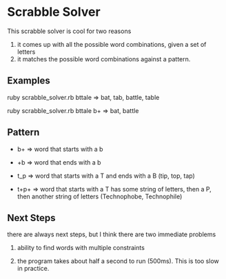 # Scrabble Solver
This scrabble solver is cool for two reasons
1. it comes up with all the possible word combinations, given a set of letters
2. it matches the possible word combinations against a pattern.

## Examples

ruby scrabble_solver.rb bttale
=> bat, tab, battle, table

ruby scrabble_solver.rb bttale b+
=> bat, battle


## Pattern

* b+ => word that starts with a b

* +b => word that ends with a b

* t_p => word that starts with a T and ends with a B (tip, top, tap)

* t+p+ => word that starts with a T has some string of letters, then a P, then another string of letters (Technophobe, Technophile)

## Next Steps
there are always next steps, but I think there are two immediate problems

1. ability to find words with multiple constraints

2. the program takes about half a second to run (500ms). This is too slow in practice. 